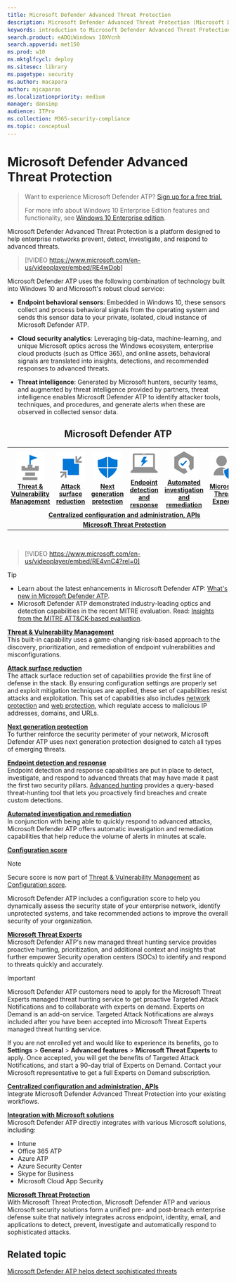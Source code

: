 ```yaml
---
title: Microsoft Defender Advanced Threat Protection
description: Microsoft Defender Advanced Threat Protection (Microsoft Defender ATP) is an enterprise security platform that helps defend against advanced persistent threats.
keywords: introduction to Microsoft Defender Advanced Threat Protection, introduction to Microsoft Defender ATP, cybersecurity, advanced persistent threat, enterprise security, machine behavioral sensor, cloud security, analytics, threat intelligence, attack surface reduction, next generation protection, automated investigation and remediation, microsoft threat experts, secure score, advanced hunting, microsoft threat protection, cyber threat hunting
search.product: eADQiWindows 10XVcnh
search.appverid: met150
ms.prod: w10
ms.mktglfcycl: deploy
ms.sitesec: library
ms.pagetype: security
ms.author: macapara
author: mjcaparas
ms.localizationpriority: medium
manager: dansimp
audience: ITPro
ms.collection: M365-security-compliance 
ms.topic: conceptual
---
```


# Microsoft Defender Advanced Threat Protection

> Want to experience Microsoft Defender ATP? [Sign up for a free trial.](https://www.microsoft.com/microsoft-365/windows/microsoft-defender-atp?ocid=docs-wdatp-main-abovefoldlink)
>
> For more info about Windows 10 Enterprise Edition features and functionality, see [Windows 10 Enterprise edition](https://www.microsoft.com/WindowsForBusiness/buy).

Microsoft Defender Advanced Threat Protection is a platform designed to help enterprise networks prevent, detect, investigate, and respond to advanced threats.
<p></p>

>[!VIDEO https://www.microsoft.com/en-us/videoplayer/embed/RE4wDob]

Microsoft Defender ATP uses the following combination of technology built into Windows 10 and Microsoft's robust cloud service:

-   **Endpoint behavioral sensors**: Embedded in Windows 10, these sensors
    collect and process behavioral signals from the operating system and sends this sensor data to your private, isolated, cloud instance of Microsoft Defender ATP.


-   **Cloud security analytics**: Leveraging big-data, machine-learning, and
    unique Microsoft optics across the Windows ecosystem,
    enterprise cloud products (such as Office 365), and online assets, behavioral signals
    are translated into insights, detections, and recommended responses
    to advanced threats.

-   **Threat intelligence**: Generated by Microsoft hunters, security teams,
    and augmented by threat intelligence provided by partners, threat
    intelligence enables Microsoft Defender ATP to identify attacker
    tools, techniques, and procedures, and generate alerts when these
    are observed in collected sensor data.


<center><h2>Microsoft Defender ATP</center></h2>
<table>
<tr>
<td><a href="#tvm"><center><img src="images/TVM_icon.png"> <br><b>Threat & Vulnerability Management</b></center></a></td>
<td><a href="#asr"><center><img src="images/asr-icon.png"><br><b>Attack surface reduction</b></center></a></td>
<td><center><a href="#ngp"><img src="images/ngp-icon.png"><br> <b>Next generation protection</b></a></center></td>
<td><center><a href="#edr"><img src="images/edr-icon.png"><br> <b>Endpoint detection and response</b></a></center></td>
<td><center><a href="#ai"><img src="images/air-icon.png"><br> <b>Automated investigation and remediation</b></a></center></td>
<td><center><a href="#mte"><img src="images/mte-icon.png"><br> <b>Microsoft Threat Experts</b></a></center></td>
</tr>
<tr>
<td colspan="7">
<a href="#apis"><center><b>Centralized configuration and administration, APIs</a></b></center></td>
</tr>
<tr>
<td colspan="7"><a href="#mtp"><center><b>Microsoft Threat Protection</a></center></b></td>
</tr>
</table>
<br>

<p></p>

>[!VIDEO https://www.microsoft.com/en-us/videoplayer/embed/RE4vnC4?rel=0] 

> [!TIP]
> - Learn about the latest enhancements in Microsoft Defender ATP: [What's new in Microsoft Defender ATP](https://cloudblogs.microsoft.com/microsoftsecure/2018/11/15/whats-new-in-windows-defender-atp/).
> - Microsoft Defender ATP demonstrated industry-leading optics and detection capabilities in the recent MITRE evaluation. Read: [Insights from the MITRE ATT&CK-based evaluation](https://cloudblogs.microsoft.com/microsoftsecure/2018/12/03/insights-from-the-mitre-attack-based-evaluation-of-windows-defender-atp/).

<a name="tvm"></a>

**[Threat & Vulnerability Management](next-gen-threat-and-vuln-mgt.md)**<br>
This built-in capability uses a game-changing risk-based approach to the discovery, prioritization, and remediation of endpoint vulnerabilities and misconfigurations. 

<a name="asr"></a>

**[Attack surface reduction](overview-attack-surface-reduction.md)**<br>
The attack surface reduction set of capabilities provide the first line of defense in the stack. By ensuring configuration settings are properly set and exploit mitigation techniques are applied, these set of capabilities resist attacks and exploitation. This set of capabilities also includes [network protection](network-protection.md) and [web protection](web-protection-overview.md), which regulate access to malicious IP addresses, domains, and URLs. 

<a name="ngp"></a>

**[Next generation protection](https://docs.microsoft.com/windows/security/threat-protection/windows-defender-antivirus/windows-defender-antivirus-in-windows-10)**<br>
To further reinforce the security perimeter of your network, Microsoft Defender ATP uses next generation protection designed to catch all types of emerging threats.

<a name="edr"></a>

**[Endpoint detection and response](overview-endpoint-detection-response.md)**<br>
Endpoint detection and response capabilities are put in place to detect, investigate, and respond to advanced threats that may have made it past the first two security pillars. [Advanced hunting](advanced-hunting-overview.md) provides a query-based threat-hunting tool that lets you proactively find breaches and create custom detections.

<a name="ai"></a>

**[Automated investigation and remediation](automated-investigations.md)**<br>
In conjunction with being able to quickly respond to advanced attacks, Microsoft Defender ATP offers automatic investigation and remediation capabilities that help reduce the volume of alerts in minutes at scale. 

<a name="ss"></a>

**[Configuration score](configuration-score.md)**<br>
> [!NOTE]
> Secure score is now part of [Threat & Vulnerability Management](next-gen-threat-and-vuln-mgt.md) as [Configuration score](configuration-score.md).

Microsoft Defender ATP includes a configuration score to help you dynamically assess the security state of your enterprise network, identify unprotected systems, and take recommended actions to improve the overall security of your organization.

<a name="mte"></a>

**[Microsoft Threat Experts](microsoft-threat-experts.md)**<br>
Microsoft Defender ATP's new managed threat hunting service provides proactive hunting, prioritization, and additional context and insights that further empower Security operation centers (SOCs) to identify and respond to threats quickly and accurately.

>[!IMPORTANT]
>Microsoft Defender ATP customers need to apply for the Microsoft Threat Experts managed threat hunting service to get proactive Targeted Attack Notifications and to collaborate with experts on demand. Experts on Demand is an add-on service. Targeted Attack Notifications are always included after you have been accepted into Microsoft Threat Experts managed threat hunting service.<p>
><p>If you are not enrolled yet and would like to experience its benefits, go to <b>Settings</b> > <b>General</b> > <b>Advanced features</b> > <b>Microsoft Threat Experts</b> to apply. Once accepted, you will get the benefits of Targeted Attack Notifications, and start a  90-day trial of Experts on Demand. Contact your Microsoft representative to get a full Experts on Demand subscription.

<a name="apis"></a>

**[Centralized configuration and administration, APIs](management-apis.md)**<br>
Integrate Microsoft Defender Advanced Threat Protection into your existing workflows.

<a name="mtp"></a>

**[Integration with Microsoft solutions](threat-protection-integration.md)** <br>
 Microsoft Defender ATP directly integrates with various Microsoft solutions, including:
- Intune
- Office 365 ATP
- Azure ATP
- Azure Security Center
- Skype for Business 
- Microsoft Cloud App Security

**[Microsoft Threat Protection](https://docs.microsoft.com/microsoft-365/security/mtp/microsoft-threat-protection)**<br>
 With Microsoft Threat Protection, Microsoft Defender ATP and various Microsoft security solutions form a unified pre- and post-breach enterprise defense suite that natively integrates across endpoint, identity, email, and applications to detect, prevent, investigate and automatically respond to sophisticated attacks.


## Related topic
[Microsoft Defender ATP helps detect sophisticated threats](https://www.microsoft.com/itshowcase/Article/Content/854/Windows-Defender-ATP-helps-detect-sophisticated-threats)
